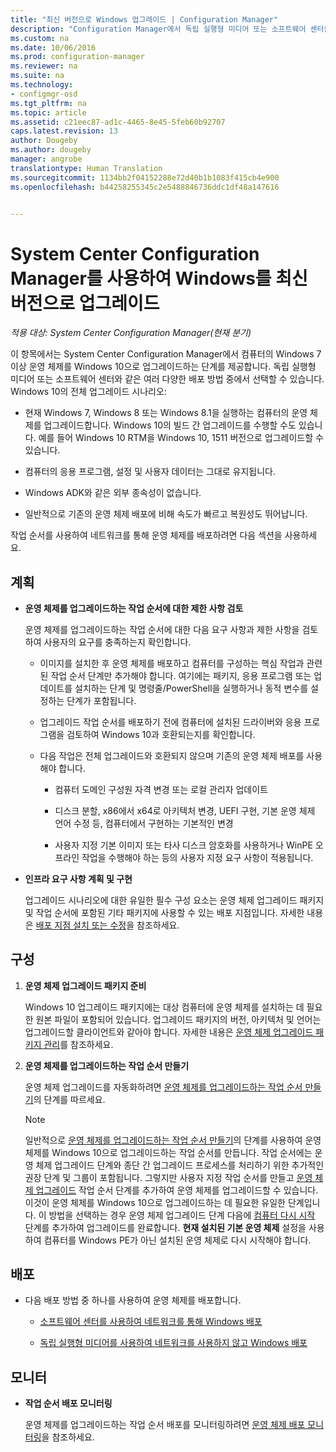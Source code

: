 ```yaml
---
title: "최신 버전으로 Windows 업그레이드 | Configuration Manager"
description: "Configuration Manager에서 독립 실행형 미디어 또는 소프트웨어 센터를 사용하여 Windows 7 이상의 운영 체제를 Windows 10으로 업그레이드하는 방법을 알아봅니다."
ms.custom: na
ms.date: 10/06/2016
ms.prod: configuration-manager
ms.reviewer: na
ms.suite: na
ms.technology:
- configmgr-osd
ms.tgt_pltfrm: na
ms.topic: article
ms.assetid: c21eec87-ad1c-4465-8e45-5feb60b92707
caps.latest.revision: 13
author: Dougeby
ms.author: dougeby
manager: angrobe
translationtype: Human Translation
ms.sourcegitcommit: 1134bb2f04152288e72d40b1b1083f415cb4e900
ms.openlocfilehash: b44258255345c2e5488846736ddc1df48a147616


---
```

# <a name="upgrade-windows-to-the-latest-version-with-system-center-configuration-manager"></a>System Center Configuration Manager를 사용하여 Windows를 최신 버전으로 업그레이드

*적용 대상: System Center Configuration Manager(현재 분기)*

이 항목에서는 System Center Configuration Manager에서 컴퓨터의 Windows 7 이상 운영 체제를 Windows 10으로 업그레이드하는 단계를 제공합니다. 독립 실행형 미디어 또는 소프트웨어 센터와 같은 여러 다양한 배포 방법 중에서 선택할 수 있습니다. Windows 10의 전체 업그레이드 시나리오:  

-   현재 Windows 7, Windows 8 또는 Windows 8.1을 실행하는 컴퓨터의 운영 체제를 업그레이드합니다. Windows 10의 빌드 간 업그레이드를 수행할 수도 있습니다. 예를 들어 Windows 10 RTM을 Windows 10, 1511 버전으로 업그레이드할 수 있습니다.  

-   컴퓨터의 응용 프로그램, 설정 및 사용자 데이터는 그대로 유지됩니다.  

-   Windows ADK와 같은 외부 종속성이 없습니다.  

-   일반적으로 기존의 운영 체제 배포에 비해 속도가 빠르고 복원성도 뛰어납니다.  

 작업 순서를 사용하여 네트워크를 통해 운영 체제를 배포하려면 다음 섹션을 사용하세요.  

##  <a name="a-namebkmkplana-plan"></a><a name="BKMK_Plan"></a> 계획  

-   **운영 체제를 업그레이드하는 작업 순서에 대한 제한 사항 검토**  

     운영 체제를 업그레이드하는 작업 순서에 대한 다음 요구 사항과 제한 사항을 검토하여 사용자의 요구를 충족하는지 확인합니다.  

    -   이미지를 설치한 후 운영 체제를 배포하고 컴퓨터를 구성하는 핵심 작업과 관련된 작업 순서 단계만 추가해야 합니다. 여기에는 패키지, 응용 프로그램 또는 업데이트를 설치하는 단계 및 명령줄/PowerShell을 실행하거나 동적 변수를 설정하는 단계가 포함됩니다.  

    -   업그레이드 작업 순서를 배포하기 전에 컴퓨터에 설치된 드라이버와 응용 프로그램을 검토하여 Windows 10과 호환되는지를 확인합니다.  

    -   다음 작업은 전체 업그레이드와 호환되지 않으며 기존의 운영 체제 배포를 사용해야 합니다.  

        -   컴퓨터 도메인 구성원 자격 변경 또는 로컬 관리자 업데이트  

        -   디스크 분할, x86에서 x64로 아키텍처 변경, UEFI 구현, 기본 운영 체제 언어 수정 등, 컴퓨터에서 구현하는 기본적인 변경  

        -   사용자 지정 기본 이미지 또는 타사<sup> </sup> 디스크 암호화를 사용하거나 WinPE 오프라인 작업을 수행해야 하는 등의 사용자 지정 요구 사항이 적용됩니다.  

-   **인프라 요구 사항 계획 및 구현**  

     업그레이드 시나리오에 대한 유일한 필수 구성 요소는 운영 체제 업그레이드 패키지 및 작업 순서에 포함된 기타 패키지에 사용할 수 있는 배포 지점입니다. 자세한 내용은 [배포 지점 설치 또는 수정](../../core/servers/deploy/configure/install-and-configure-distribution-points.md)을 참조하세요.

##  <a name="a-namebkmkconfigurea-configure"></a><a name="BKMK_Configure"></a> 구성  

1.  **운영 체제 업그레이드 패키지 준비**  

     Windows 10 업그레이드 패키지에는 대상 컴퓨터에 운영 체제를 설치하는 데 필요한 원본 파일이 포함되어 있습니다. 업그레이드 패키지의 버전, 아키텍처 및 언어는 업그레이드할 클라이언트와 같아야 합니다.  자세한 내용은 [운영 체제 업그레이드 패키지 관리](../get-started/manage-operating-system-upgrade-packages.md)를 참조하세요.  

2.  **운영 체제를 업그레이드하는 작업 순서 만들기**  

     운영 체제 업그레이드를 자동화하려면 [운영 체제를 업그레이드하는 작업 순서 만들기](create-a-task-sequence-to-upgrade-an-operating-system.md)의 단계를 따르세요.  

    > [!NOTE]  
    >  일반적으로 [운영 체제를 업그레이드하는 작업 순서 만들기](create-a-task-sequence-to-upgrade-an-operating-system.md)의 단계를 사용하여 운영 체제를 Windows 10으로 업그레이드하는 작업 순서를 만듭니다. 작업 순서에는 운영 체제 업그레이드 단계와 종단 간 업그레이드 프로세스를 처리하기 위한 추가적인 권장 단계 및 그룹이 포함됩니다. 그렇지만 사용자 지정 작업 순서를 만들고 [운영 체제 업그레이드](../understand/task-sequence-steps.md#BKMK_UpgradeOS) 작업 순서 단계를 추가하여 운영 체제를 업그레이드할 수 있습니다. 이것이 운영 체제를 Windows 10으로 업그레이드하는 데 필요한 유일한 단계입니다. 이 방법을 선택하는 경우 운영 체제 업그레이드 단계 다음에 [컴퓨터 다시 시작](../understand/task-sequence-steps.md#a-namebkmkrestartcomputera-restart-computer) 단계를 추가하여 업그레이드를 완료합니다. **현재 설치된 기본 운영 체제** 설정을 사용하여 컴퓨터를 Windows PE가 아닌 설치된 운영 체제로 다시 시작해야 합니다.  

##  <a name="a-namebkmkdeploya-deploy"></a><a name="BKMK_Deploy"></a> 배포  

-   다음 배포 방법 중 하나를 사용하여 운영 체제를 배포합니다.  

    -   [소프트웨어 센터를 사용하여 네트워크를 통해 Windows 배포](use-software-center-to-deploy-windows-over-the-network.md)  

    -   [독립 실행형 미디어를 사용하여 네트워크를 사용하지 않고 Windows 배포](use-stand-alone-media-to-deploy-windows-without-using-the-network.md)  

## <a name="monitor"></a>모니터  

-   **작업 순서 배포 모니터링**  

     운영 체제를 업그레이드하는 작업 순서 배포를 모니터링하려면 [운영 체제 배포 모니터링](monitor-operating-system-deployments.md)을 참조하세요.  



<!--HONumber=Nov16_HO1-->


